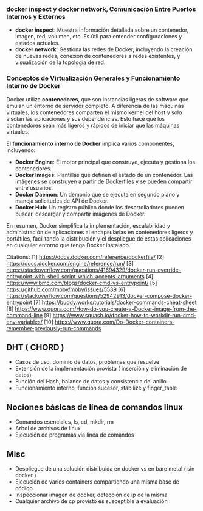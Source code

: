 ### docker inspect y docker network, Comunicación Entre Puertos Internos y Externos

- **docker inspect**: Muestra información detallada sobre un contenedor, imagen, red, volumen, etc. Es útil para entender configuraciones y estados actuales.
- **docker network**: Gestiona las redes de Docker, incluyendo la creación de nuevas redes, conexión de contenedores a redes existentes, y visualización de la topología de red.

### Conceptos de Virtualización Generales y Funcionamiento Interno de Docker

Docker utiliza **contenedores**, que son instancias ligeras de software que emulan un entorno de servidor completo. A diferencia de las máquinas virtuales, los contenedores comparten el mismo kernel del host y solo aísolan las aplicaciones y sus dependencias. Esto hace que los contenedores sean más ligeros y rápidos de iniciar que las máquinas virtuales.

El **funcionamiento interno de Docker** implica varios componentes, incluyendo:

- **Docker Engine**: El motor principal que construye, ejecuta y gestiona los contenedores.
- **Docker Images**: Plantillas que definen el estado de un contenedor. Las imágenes se construyen a partir de Dockerfiles y se pueden compartir entre usuarios.
- **Docker Daemon**: Un demonio que se ejecuta en segundo plano y maneja solicitudes de API de Docker.
- **Docker Hub**: Un registro público donde los desarrolladores pueden buscar, descargar y compartir imágenes de Docker.

En resumen, Docker simplifica la implementación, escalabilidad y administración de aplicaciones al encapsularlas en contenedores ligeros y portátiles, facilitando la distribución y el despliegue de estas aplicaciones en cualquier entorno que tenga Docker instalado.

Citations:
[1] https://docs.docker.com/reference/dockerfile/
[2] https://docs.docker.com/engine/reference/run/
[3] https://stackoverflow.com/questions/41694329/docker-run-override-entrypoint-with-shell-script-which-accepts-arguments
[4] https://www.bmc.com/blogs/docker-cmd-vs-entrypoint/
[5] https://github.com/moby/moby/issues/5539
[6] https://stackoverflow.com/questions/52942913/docker-compose-docker-entrypoint
[7] https://buddy.works/tutorials/docker-commands-cheat-sheet
[8] https://www.quora.com/How-do-you-create-a-Docker-image-from-the-command-line
[9] https://www.squash.io/docker-how-to-workdir-run-cmd-env-variables/
[10] https://www.quora.com/Do-Docker-containers-remember-previously-run-commands

## DHT ( CHORD )

* Casos de uso, dominio de datos, problemas que resuelve
* Extensión de la implementación provista ( inserción y eliminación de datos)
* Función del Hash, balance de datos y consistencia del anillo
* Funcionamiento interno, función sucesor, stabilize y finger_table 

## Nociones básicas de línea de comandos linux

* Comandos esenciales, ls, cd, mkdir, rm
* Arbol de archivos de linux
* Ejecución de programas via línea de comandos

## Misc
* Despliegue de una solución distribuida en docker vs en bare metal ( sin docker )
* Ejecución de varios containers compartiendo una misma base de código
* Inspeccionar imagen de docker, detección de ip de la misma
* Cualquier archivo de cp provisto es susceptible a evaluación
